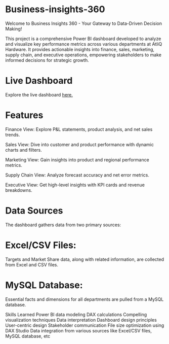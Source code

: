 # Business-insights-360

Welcome to Business Insights 360 - Your Gateway to Data-Driven Decision Making!

This project is a comprehensive Power BI dashboard developed to analyze and visualize key performance metrics across various departments at AtliQ Hardware. It provides actionable insights into finance, sales, marketing, supply chain, and executive operations, empowering stakeholders to make informed decisions for strategic growth.

# Live Dashboard

Explore the live dashboard [here.](https://app.powerbi.com/view?r=eyJrIjoiOTczZWQ0MGItMzMxYy00ZjdhLWJlOWMtOWM1NmVmYTZlZmM1IiwidCI6ImM2ZTU0OWIzLTVmNDUtNDAzMi1hYWU5LWQ0MjQ0ZGM1YjJjNCJ9)

# Features
Finance View: Explore P&L statements, product analysis, and net sales trends.

Sales View: Dive into customer and product performance with dynamic charts and filters.

Marketing View: Gain insights into product and regional performance metrics.

Supply Chain View: Analyze forecast accuracy and net error metrics.

Executive View: Get high-level insights with KPI cards and revenue breakdowns.

# Data Sources
The dashboard gathers data from two primary sources:

# Excel/CSV Files: 
Targets and Market Share data, along with related information, are collected from Excel and CSV files.
# MySQL Database:
Essential facts and dimensions for all departments are pulled from a MySQL database.

Skills Learned
Power BI data modeling
DAX calculations
Compelling visualization techniques
Data interpretation
Dashboard design principles
User-centric design
Stakeholder communication
File size optimization using DAX Studio
Data integration from various sources like Excel/CSV files, MySQL database, etc
